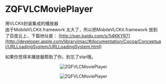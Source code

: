 # ZQFVLCMoviePlayer
用VLCKit封装集成的播放器   
由于MobileVLCKit.framework 太大了，所以把MobileVLCKit.framework 放到了百度云上，下载地址是： [http://pan.baidu.com/s/1i4KKYR7](http://developer.apple.com/library/mac/#documentation/Cocoa/Conceptual/URLLoadingSystem/URLLoadingSystem.html)


如果你觉得本播放器帮助了你，别忘了star哦。

<p align="center">
  <img src="http://ww2.sinaimg.cn/mw690/7fdd6c6bgw1f3106lq2osj21120kukac.jpg" alt="ZQFVLCMoviePlayer" title="ZQFVLCMoviePlayer">
</p>   
<p align="center" >
  <img src="http://ww3.sinaimg.cn/mw690/7fdd6c6bgw1f3106nb6kcj21120ku1gm.jpg" alt="ZQFVLCMoviePlayer" title="ZQFVLCMoviePlayer">
</p>